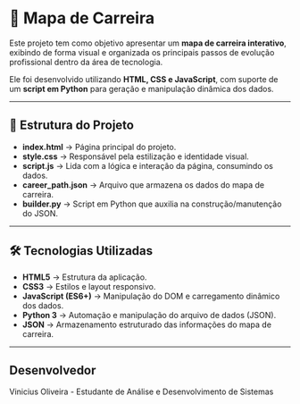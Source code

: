 # 🚀 Mapa de Carreira

Este projeto tem como objetivo apresentar um **mapa de carreira interativo**, exibindo de forma visual e organizada os principais passos de evolução profissional dentro da área de tecnologia.  

Ele foi desenvolvido utilizando **HTML, CSS e JavaScript**, com suporte de um **script em Python** para geração e manipulação dinâmica dos dados.

---

## 📂 Estrutura do Projeto

- **index.html** → Página principal do projeto.  
- **style.css** → Responsável pela estilização e identidade visual.  
- **script.js** → Lida com a lógica e interação da página, consumindo os dados.  
- **career_path.json** → Arquivo que armazena os dados do mapa de carreira.  
- **builder.py** → Script em Python que auxilia na construção/manutenção do JSON.  

---

## 🛠️ Tecnologias Utilizadas

- **HTML5** → Estrutura da aplicação.  
- **CSS3** → Estilos e layout responsivo.  
- **JavaScript (ES6+)** → Manipulação do DOM e carregamento dinâmico dos dados.  
- **Python 3** → Automação e manipulação do arquivo de dados (JSON).  
- **JSON** → Armazenamento estruturado das informações do mapa de carreira.  

---

## Desenvolvedor 
Vinicius Oliveira - Estudante de Análise e Desenvolvimento de Sistemas
